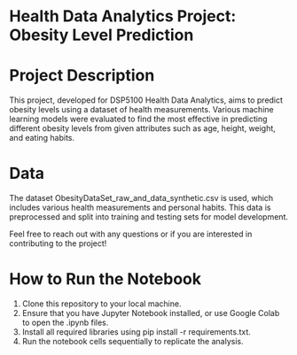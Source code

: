 # Health Data Analytics Project: Obesity Level Prediction
# Project Description
This project, developed for DSP5100 Health Data Analytics, aims to predict obesity levels using a dataset of health measurements. Various machine learning models were evaluated to find the most effective in predicting different obesity levels from given attributes such as age, height, weight, and eating habits.
# Data
The dataset ObesityDataSet_raw_and_data_synthetic.csv is used, which includes various health measurements and personal habits. This data is preprocessed and split into training and testing sets for model development.

Feel free to reach out with any questions or if you are interested in contributing to the project!
# How to Run the Notebook
1.	Clone this repository to your local machine.
2.	Ensure that you have Jupyter Notebook installed, or use Google Colab to open the .ipynb files.
3.	Install all required libraries using pip install -r requirements.txt.
4.	Run the notebook cells sequentially to replicate the analysis.
